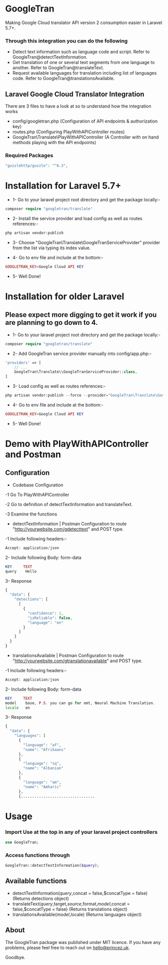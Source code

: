 # GoogleTran
Making Google Cloud translator API version 2 consumption easier in Laravel 5.7+.

### Through this integration you can do the following
- Detect text information such as language code and script. Refer to GoogleTran@detectTextInformation.
- Get translation of one or several text segments from one language to another. Refer to GoogleTran@translateText.
- Request available languages for translation including list of languages code. Refer to GoogleTran@translationsAvailable.

## Laravel Google Cloud Translator Integration

There are 3 files to have a look at so to understand how the integration works

- config/googletran.php (Configuration of API endpoints & authorization key)
- routes.php (Configuring PlayWithAPIController routes)
- GoogleTran\Translate\PlayWithAPIController (A Controller with on hand methods playing with the API endpoints)

### Required Packages

```php
"guzzlehttp/guzzle": "^6.3",
```

# Installation for Laravel 5.7+

- 1- Go to your laravel project root directory and get the package locally:-

```php
composer require "googletran/translate"
```

- 2- Install the service provider and load config as well as routes references:-

```php
php artisan vendor:publish
```
- 3- Choose "GoogleTran\Translate\GoogleTranServiceProvider" provider from the list via typing its index value.

- 4- Go to env file and include at the bottom:-

```php
GOOGLETRAN_KEY=Google Cloud API KEY
```

- 5- Well Done!

# Installation for older Laravel 
## Please expect more digging to get it work if you are planning to go down to 4.

- 1- Go to your laravel project root directory and get the package locally:-
```php
composer require "googletran/translate"
```

- 2- Add GoogleTran service provider manually into config/app.php:-
```php
'providers' => [
    // ...
    GoogleTran\Translate\\GoogleTranServiceProvider::class,
]
```

- 3- Load config as well as routes references:-
```php
php artisan vendor:publish --force --provider="GoogleTran\Translate\GoogleTranServiceProvider"
```

- 4- Go to env file and include at the bottom:-

```php
GOOGLETRAN_KEY=Google Cloud API KEY
```

- 5- Well Done!

# Demo with PlayWithAPIController and Postman

## Configuration

- Codebase Configuration

-1 Go To PlayWithAPIController

-2 Go to definition of detectTextInformation and translateText.

-3 Examine the functions

- detectTextInformation | Postman Configuration to route "http://yourwebsite.com/gdetecttext" and POST type.

-1 Include following headers:-

```php
Accept: application/json
```

2- Include following Body: form-data

```php
KEY     TEXT
query    Hello
```

3- Response

```php
{
  "data": {
    "detections": [
      [
        {
          "confidence": 1,
          "isReliable": false,
          "language": "en"
        }
      ]
    ]
  }
}
```

- translationsAvailable | Postman Configuration to route "http://yourwebsite.com/gtranslationavailable" and POST type.

-1 Include following headers:-

```php
Accept: application/json
```

2- Include following Body: form-data

```php
KEY     TEXT
model    base, P.S. you can go for nmt, Neural Machine Translation.
locale   en
```

3- Response

```php
{
  "data": {
    "languages": [
      {
        "language": "af",
        "name": "Afrikaans"
      },
      {
        "language": "sq",
        "name": "Albanian"
      },
      {
        "language": "am",
        "name": "Amharic"
      },
      {.................................
```

# Usage

### Import Use at the top in any of your laravel project controllers
```php
use GoogleTran;
```

### Access functions through 

```php
GoogleTran::detectTextInformation($query);
```

## Available functions

- detectTextInformation($query,$concat = false,$concatType = false) (Returns detections object)
- translateText($query,$target,$source,$format,$model,$concat = false,$concatType = false) (Returns translations object)
- translationsAvailable($model,$locale) (Returns languages object)

## About

The GoogleTran package was published under MIT licence. If you have any problems, please feel free to reach out on hello@princez.uk.

Goodbye.
